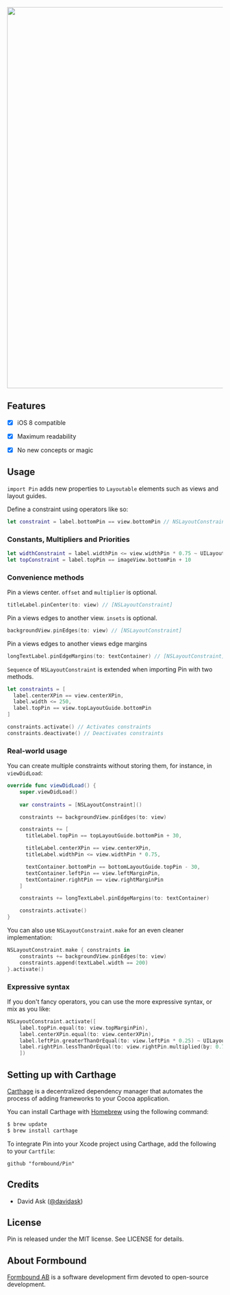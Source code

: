 <img src="https://s14.postimg.org/3t6ko4ik1/pin_header.png" width="890" />


## Features

- [x] iOS 8 compatible
- [x] Maximum readability
- [x] No new concepts or magic


## Usage

`import Pin` adds new properties to `Layoutable` elements such as views and layout guides.

Define a constraint using operators like so:

```swift
let constraint = label.bottomPin == view.bottomPin // NSLayoutConstraint
```

### Constants, Multipliers and Priorities

```swift
let widthConstraint = label.widthPin <= view.widthPin * 0.75 ~ UILayoutPriorityDefaultHigh
let topConstraint = label.topPin == imageView.bottomPin + 10
```

### Convenience methods

Pin a views center. `offset` and `multiplier` is optional.

```swift
titleLabel.pinCenter(to: view) // [NSLayoutConstraint]
```

Pin a views edges to another view. `insets` is optional.

```swift
backgroundView.pinEdges(to: view) // [NSLayoutConstraint]
```
Pin a views edges to another views edge margins
```swift
longTextLabel.pinEdgeMargins(to: textContainer) // [NSLayoutConstraint]
```

`Sequence` of `NSLayoutConstraint` is extended when importing Pin with two methods.

```swift
let constraints = [
  label.centerXPin == view.centerXPin,
  label.width <= 250,
  label.topPin == view.topLayoutGuide.bottomPin
]

constraints.activate() // Activates constraints
constraints.deactivate() // Deactivates constraints
```

### Real-world usage

You can create multiple constraints without storing them, for instance, in `viewDidLoad`:

```swift
override func viewDidLoad() {
	super.viewDidLoad()
	
	var constraints = [NSLayoutConstraint]()

    constraints += backgroundView.pinEdges(to: view)

    constraints += [
      titleLabel.topPin == topLayoutGuide.bottomPin + 30,

      titleLabel.centerXPin == view.centerXPin,
      titleLabel.widthPin <= view.widthPin * 0.75,

      textContainer.bottomPin == bottomLayoutGuide.topPin - 30,
      textContainer.leftPin == view.leftMarginPin,
      textContainer.rightPin == view.rightMarginPin
    ]

    constraints += longTextLabel.pinEdgeMargins(to: textContainer)

    constraints.activate()
}
```



You can also use `NSLayoutConstraint.make` for an even cleaner implementation:

```swift
NSLayoutConstraint.make { constraints in
	constraints += backgroundView.pinEdges(to: view)
	constraints.append(textLabel.width == 200)
}.activate()
```



### Expressive syntax

If you don't fancy operators, you can use the more expressive syntax, or mix as you like:

```swift
NSLayoutConstraint.activate([
    label.topPin.equal(to: view.topMarginPin),
    label.centerXPin.equal(to: view.centerXPin),
    label.leftPin.greaterThanOrEqual(to: view.leftPin * 0.25) ~ UILayoutPriorityDefaultHigh,
    label.rightPin.lessThanOrEqual(to: view.rightPin.multiplied(by: 0.75).offset(by: 10)).prioritized(at: UILayoutPriorityDefaultHigh)
    ])
```


## Setting up with Carthage

[Carthage](https://github.com/Carthage/Carthage) is a decentralized dependency manager that automates the process of adding frameworks to your Cocoa application.

You can install Carthage with [Homebrew](http://brew.sh/) using the following command:

```bash
$ brew update
$ brew install carthage
```

To integrate Pin into your Xcode project using Carthage, add the following to your `Cartfile`:

```
github "formbound/Pin"
```

## Credits

- David Ask ([@davidask](https://github.com/davidask))

## License

Pin is released under the MIT license. See LICENSE for details.

## About Formbound

[Formbound AB](https://github.com/formbound) is a software development firm devoted to open-source development.
